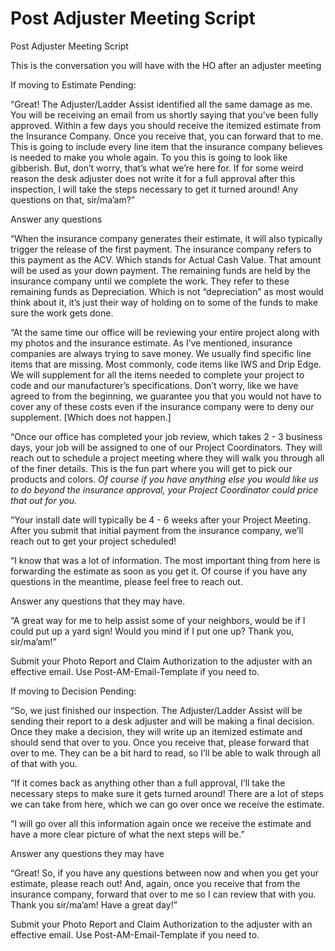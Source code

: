 # Post Adjuster Meeting Script

Post Adjuster Meeting Script

This is the conversation you will have with the HO after an adjuster meeting

If moving to Estimate Pending:

“Great! The Adjuster/Ladder Assist identified all the same damage as me.  You will be receiving an email from us shortly saying that you’ve been fully approved.  Within a few days you should receive the itemized estimate from the Insurance Company.  Once you receive that, you can forward that to me. This is going to include every line item that the insurance company believes is needed to make you whole again. To you this is going to look like gibberish. But, don’t worry, that’s what we’re here for. If for some weird reason the desk adjuster does not write it for a full approval after this inspection, I will take the steps necessary to get it turned around! Any questions on that, sir/ma’am?”

Answer any questions

“When the insurance company generates their estimate, it will also typically trigger the release of the first payment. The insurance company refers to this payment as the ACV. Which stands for Actual Cash Value. That amount will be used as your down payment.  The remaining funds are held by the insurance company until we complete the work. They refer to these remaining funds as Depreciation. Which is not “depreciation” as most would think about it, it’s just their way of holding on to some of the funds to make sure the work gets done.

“At the same time our office will be reviewing your entire project along with my photos and the insurance estimate. As I’ve mentioned, insurance companies are always trying to save money.  We usually find specific line items that are missing. Most commonly, code items like IWS and Drip Edge. We will supplement for all the items needed to complete your project to code and our manufacturer’s specifications. Don’t worry, like we have agreed to from the beginning, we guarantee you that you would not have to cover any of these costs even if the insurance company were to deny our supplement. [Which does not happen.]

“Once our office has completed your job review, which takes 2 - 3 business days, your job will be assigned to one of our Project Coordinators.  They will reach out to schedule a project meeting where they will walk you through all of the finer details.  This is the fun part where you will get to pick our products and colors. *Of course if you have anything else you would like us to do beyond the insurance approval, your Project Coordinator could price that out for you.*

“Your install date will typically be 4 - 6 weeks after your Project Meeting.  After you submit that initial payment from the insurance company, we’ll reach out to get your project scheduled!

“I know that was a lot of information. The most important thing from here is forwarding the estimate as soon as you get it. Of course if you have any questions in the meantime, please feel free to reach out.

Answer any questions that they may have.

“A great way for me to help assist some of your neighbors, would be if I could put up a yard sign! Would you mind if I put one up? Thank you, sir/ma’am!”

Submit your Photo Report and Claim Authorization to the adjuster with an effective email.  Use Post-AM-Email-Template if you need to.

If moving to Decision Pending:

“So, we just finished our inspection.  The Adjuster/Ladder Assist will be sending their report to a desk adjuster and will be making a final decision. Once they make a decision, they will write up an itemized estimate and should send that over to you.  Once you receive that, please forward that over to me.  They can be a bit hard to read, so I’ll be able to walk through all of that with you.

“If it comes back as anything other than a full approval, I’ll take the necessary steps to make sure it gets turned around!  There are a lot of steps we can take from here, which we can go over once we receive the estimate.

“I will go over all this information again once we receive the estimate and have a more clear picture of what the next steps will be.”

Answer any questions they may have

“Great! So, if you have any questions between now and when you get your estimate, please reach out!  And, again, once you receive that from the insurance company, forward that over to me so I can review that with you.  Thank you sir/ma’am! Have a great day!”

Submit your Photo Report and Claim Authorization to the adjuster with an effective email.  Use Post-AM-Email-Template if you need to.